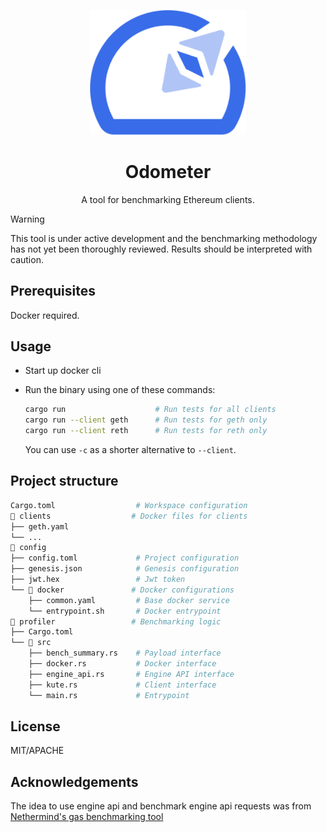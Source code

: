<!-- markdownlint-disable MD033 MD041 -->

<p align="center">
  <img src="assets/odometer.png" alt="Odometer" width="250"/>
</p>
<p align="center">
  <h1 align="center">Odometer</h1>
</p>
<p align="center">
    A tool for benchmarking Ethereum clients.
</p>

> [!Warning]
> This tool is under active development and the benchmarking methodology has not yet been thoroughly reviewed. Results should be interpreted with caution.

## Prerequisites

Docker required.

## Usage

- Start up docker cli
- Run the binary using one of these commands:

  ```sh
  cargo run                    # Run tests for all clients
  cargo run --client geth      # Run tests for geth only
  cargo run --client reth      # Run tests for reth only
  ```

  You can use `-c` as a shorter alternative to `--client`.

## Project structure

```sh
Cargo.toml                  # Workspace configuration
📁 clients                  # Docker files for clients
├── geth.yaml
└── ...
📁 config
├── config.toml             # Project configuration
├── genesis.json            # Genesis configuration
├── jwt.hex                 # Jwt token
└── 📁 docker               # Docker configurations
    ├── common.yaml         # Base docker service
    └── entrypoint.sh       # Docker entrypoint
📁 profiler                 # Benchmarking logic
├── Cargo.toml
└── 📁 src
    ├── bench_summary.rs    # Payload interface
    ├── docker.rs           # Docker interface
    ├── engine_api.rs       # Engine API interface
    ├── kute.rs             # Client interface
    └── main.rs             # Entrypoint
```

## License

MIT/APACHE

## Acknowledgements

The idea to use engine api and benchmark engine api requests was from [Nethermind's gas benchmarking tool](https://github.com/NethermindEth/gas-benchmarks)
